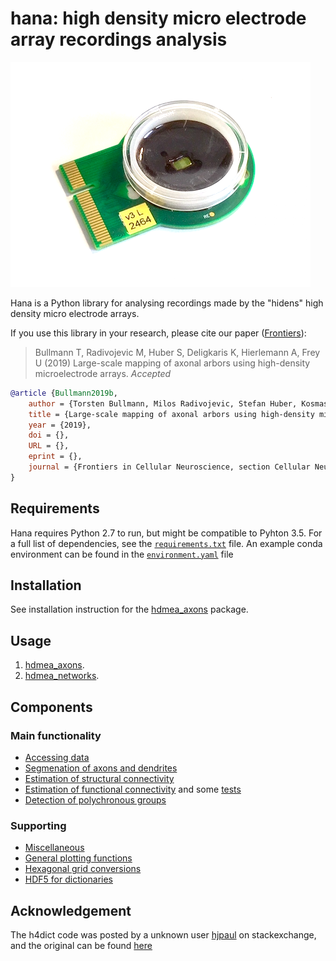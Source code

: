 # hana: high density micro electrode array recordings analysis

![HDMEA](hidens.png)

Hana is a Python library for analysing recordings made by the "hidens" high density micro electrode arrays.

If you use this library in your research, please cite our paper ([Frontiers](???)):

> Bullmann T, Radivojevic M, Huber S, Deligkaris K, Hierlemann A, Frey U (2019) Large-scale mapping of axonal arbors using high-density microelectrode arrays. _Accepted_

```bib
@article {Bullmann2019b,
	author = {Torsten Bullmann, Milos Radivojevic, Stefan Huber, Kosmas Deligkaris, Andreas Reinhold Hierlemann, Urs Frey},
	title = {Large-scale mapping of axonal arbors using high-density microelectrode arrays},
	year = {2019},
	doi = {},
	URL = {},
	eprint = {},
	journal = {Frontiers in Cellular Neuroscience, section Cellular Neurophysiology}
}
```

## Requirements

Hana requires Python 2.7 to run, but might be compatible to Pyhton 3.5.
For a full list of dependencies, see the [`requirements.txt`](requirements.txt) file.
An example conda environment can be found in the [`environment.yaml`](environment.yaml) file

## Installation

See installation instruction for the [hdmea_axons](https://github.com/tbullmann/hdmea_axon) package.

## Usage

1. [hdmea_axons](https://github.com/tbullmann/hdmea_axon).
2. [hdmea_networks](https://github.com/tbullmann/hdmea_networks).


## Components

### Main functionality
* [Accessing data](recording.py)
* [Segmenation of axons and dendrites](segmentation.py)
* [Estimation of structural connectivity](structure.py)
* [Estimation of functional connectivity](function.py) and some [tests](test_function.py)
* [Detection of polychronous groups](polychronous.py)

### Supporting
* [Miscellaneous](misc.py)
* [General plotting functions](plotting.py)
* [Hexagonal grid conversions](grid.py)
* [HDF5 for dictionaries](h5dict.py)

## Acknowledgement

The h4dict code was posted by a unknown user [hjpaul](http://codereview.stackexchange.com/users/27783/hpaulj) on stackexchange, and the original can be found [here](http://codereview.stackexchange.com/questions/120802/recursively-save-python-dictionaries-to-hdf5-files-using-h5py)
